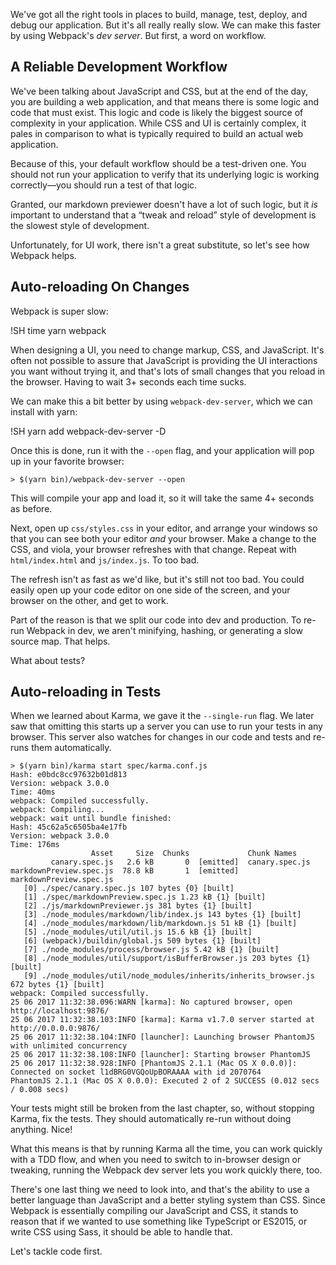 We've got all the right tools in places to build, manage, test, deploy, and debug our application.  But it's all really really slow.  We can make this faster by using Webpack's _dev server_.  But first, a word on workflow.

## A Reliable Development Workflow

We've been talking about JavaScript and CSS, but at the end of the day, you are building a web application, and that means there is some logic and code that must exist.  This logic and code is likely the biggest source of complexity in your application.  While CSS and UI is certainly complex, it pales in comparison to what is typically required to build an actual web application.

Because of this, your default workflow should be a test-driven one.  You should not run your application to verify that its underlying logic is working correctly—you should run a test of that logic.

Granted, our markdown previewer doesn't have a lot of such logic, but it *is* important to understand that
a “tweak and reload” style of development is the slowest style of development.

Unfortunately, for UI work, there isn't a great substitute, so let's see how Webpack helps.

## Auto-reloading On Changes

Webpack is super slow:

!SH time yarn webpack

When designing a UI, you need to change markup, CSS, and JavaScript.  It's often not possible to assure that JavaScript is providing the UI interactions you want without trying it, and that's lots of small changes that you reload in the browser.  Having to wait 3+ seconds each time sucks.

We can make this a bit better by using `webpack-dev-server`, which we can install with yarn:

!SH yarn add webpack-dev-server -D

Once this is done, run it with the `--open` flag, and your application will pop up in your favorite browser:

```
> $(yarn bin)/webpack-dev-server --open
```

This will compile your app and load it, so it will take the same 4+ seconds as before.

Next, open up `css/styles.css` in your editor, and arrange your windows so that you can see both your editor *and* your browser.  Make a change to the CSS, and viola, your browser refreshes with that change. Repeat with `html/index.html` and `js/index.js`.  To too bad.

The refresh isn't as fast as we'd like, but it's still not too bad.  You could easily open up your code editor on one side of the screen, and your browser on the other, and get to work.

Part of the reason is that we split our code into dev and production.  To re-run Webpack in dev, we aren't minifying, hashing, or generating a slow source map.  That helps.

What about tests?

## Auto-reloading in Tests

When we learned about Karma, we gave it the `--single-run` flag.  We later saw that omitting this starts up a server you can use
to run your tests in any  browser.  This server also watches for changes in our code and tests and re-runs them automatically.

```
> $(yarn bin)/karma start spec/karma.conf.js
Hash: e0bdc8cc97632b01d813
Version: webpack 3.0.0
Time: 40ms
webpack: Compiled successfully.
webpack: Compiling...
webpack: wait until bundle finished:
Hash: 45c62a5c6505ba4e17fb
Version: webpack 3.0.0
Time: 176ms
                  Asset     Size  Chunks             Chunk Names
         canary.spec.js   2.6 kB       0  [emitted]  canary.spec.js
markdownPreview.spec.js  78.8 kB       1  [emitted]  markdownPreview.spec.js
   [0] ./spec/canary.spec.js 107 bytes {0} [built]
   [1] ./spec/markdownPreview.spec.js 1.23 kB {1} [built]
   [2] ./js/markdownPreviewer.js 381 bytes {1} [built]
   [3] ./node_modules/markdown/lib/index.js 143 bytes {1} [built]
   [4] ./node_modules/markdown/lib/markdown.js 51 kB {1} [built]
   [5] ./node_modules/util/util.js 15.6 kB {1} [built]
   [6] (webpack)/buildin/global.js 509 bytes {1} [built]
   [7] ./node_modules/process/browser.js 5.42 kB {1} [built]
   [8] ./node_modules/util/support/isBufferBrowser.js 203 bytes {1} [built]
   [9] ./node_modules/util/node_modules/inherits/inherits_browser.js 672 bytes {1} [built]
webpack: Compiled successfully.
25 06 2017 11:32:38.096:WARN [karma]: No captured browser, open http://localhost:9876/
25 06 2017 11:32:38.103:INFO [karma]: Karma v1.7.0 server started at http://0.0.0.0:9876/
25 06 2017 11:32:38.104:INFO [launcher]: Launching browser PhantomJS with unlimited concurrency
25 06 2017 11:32:38.108:INFO [launcher]: Starting browser PhantomJS
25 06 2017 11:32:38.928:INFO [PhantomJS 2.1.1 (Mac OS X 0.0.0)]: Connected on socket l1dBRG0VGQoUpBORAAAA with id 2070764
PhantomJS 2.1.1 (Mac OS X 0.0.0): Executed 2 of 2 SUCCESS (0.012 secs / 0.008 secs)
```

Your tests might still be broken from the last chapter, so, without stopping Karma, fix the tests.  They should automatically
re-run without doing anything.  Nice!

What this means is that by running Karma all the time, you can work quickly with a TDD flow, and when you need to switch to
in-browser design or tweaking, running the Webpack dev server lets you work quickly there, too.

There's one last thing we need to look into, and that's the ability to use a better language than JavaScript and a better
styling system than CSS.  Since Webpack is essentially compiling our JavaScript and CSS, it stands to reason that if we wanted
to use something like TypeScript or ES2015, or write CSS using Sass, it should be able to handle that.

Let's tackle code first.
